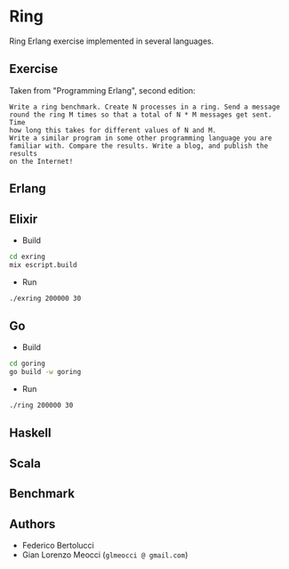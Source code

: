 # Ring

Ring Erlang exercise implemented in several languages.

## Exercise

Taken from "Programming Erlang", second edition:

```text
Write a ring benchmark. Create N processes in a ring. Send a message
round the ring M times so that a total of N * M messages get sent. Time
how long this takes for different values of N and M.
Write a similar program in some other programming language you are
familiar with. Compare the results. Write a blog, and publish the results
on the Internet!
```

## Erlang

## Elixir

* Build

```sh
cd exring
mix escript.build
```

* Run

```sh
./exring 200000 30
```

## Go

* Build

```sh
cd goring
go build -w goring
```

* Run

```sh
./ring 200000 30
```

## Haskell

## Scala

## Benchmark

## Authors

- Federico Bertolucci
- Gian Lorenzo Meocci (`glmeocci @ gmail.com`)
